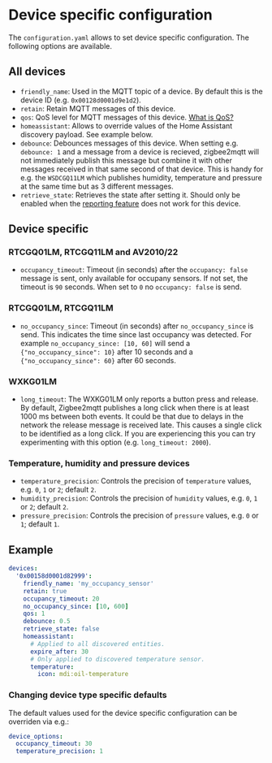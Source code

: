 # Device specific configuration
The `configuration.yaml` allows to set device specific configuration. The following options are available.

## All devices
* `friendly_name`: Used in the MQTT topic of a device. By default this is the device ID (e.g. `0x00128d0001d9e1d2`).
* `retain`: Retain MQTT messages of this device.
* `qos`: QoS level for MQTT messages of this device. [What is QoS?](https://www.npmjs.com/package/mqtt#about-qos)
* `homeassistant`: Allows to override values of the Home Assistant discovery payload. See example below.
* `debounce`: Debounces messages of this device. When setting e.g. `debounce: 1` and a message from a device is recieved, zigbee2mqtt will not immediately publish this message but combine it with other messages received in that same second of that device. This is handy for e.g. the `WSDCGQ11LM` which publishes humidity, temperature and pressure at the same time but as 3 different messages.
* `retrieve_state`: Retrieves the state after setting it. Should only be enabled when the [reporting feature](../information/report.md) does not work for this device.

## Device specific

### RTCGQ01LM, RTCGQ11LM and AV2010/22
* `occupancy_timeout`: Timeout (in seconds) after the `occupancy: false` message is sent, only available for occupany sensors. If not set, the timeout is `90` seconds. When set to `0` no `occupancy: false` is send.

### RTCGQ01LM, RTCGQ11LM
* `no_occupancy_since`: Timeout (in seconds) after `no_occupancy_since` is send. This indicates the time since last occupancy was detected. For example `no_occupancy_since: [10, 60]` will send a `{"no_occupancy_since": 10}` after 10 seconds and a `{"no_occupancy_since": 60}` after 60 seconds.

### WXKG01LM
* `long_timeout`: The WXKG01LM only reports a button press and release. By default, Zigbee2mqtt publishes a long click when there is at least 1000 ms between both events. It could be that due to delays in the network the release message is received late. This causes a single click to be identified as a long click. If you are experiencing this you can try experimenting with this option (e.g. `long_timeout: 2000`).

### Temperature, humidity and pressure devices
* `temperature_precision`: Controls the precision of `temperature` values, e.g. `0`, `1` or `2`; default `2`.
* `humidity_precision`: Controls the precision of `humidity` values, e.g. `0`, `1` or `2`; default `2`.
* `pressure_precision`: Controls the precision of `pressure` values, e.g. `0` or `1`; default `1`.

## Example
``` yaml
devices:
  '0x00158d0001d82999':
    friendly_name: 'my_occupancy_sensor'
    retain: true
    occupancy_timeout: 20
    no_occupancy_since: [10, 600]
    qos: 1
    debounce: 0.5
    retrieve_state: false
    homeassistant:
      # Applied to all discovered entities.
      expire_after: 30
      # Only applied to discovered temperature sensor.
      temperature:
        icon: mdi:oil-temperature
```

### Changing device type specific defaults
The default values used for the device specific configuration can be overriden via e.g.:

```yaml
device_options:
  occupancy_timeout: 30
  temperature_precision: 1
```
